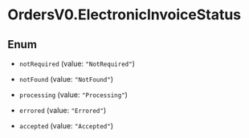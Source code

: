 # OrdersV0.ElectronicInvoiceStatus

## Enum


* `notRequired` (value: `"NotRequired"`)

* `notFound` (value: `"NotFound"`)

* `processing` (value: `"Processing"`)

* `errored` (value: `"Errored"`)

* `accepted` (value: `"Accepted"`)


